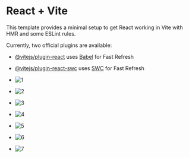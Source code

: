 # React + Vite

This template provides a minimal setup to get React working in Vite with HMR and some ESLint rules.

Currently, two official plugins are available:

- [@vitejs/plugin-react](https://github.com/vitejs/vite-plugin-react/blob/main/packages/plugin-react/README.md) uses [Babel](https://babeljs.io/) for Fast Refresh
- [@vitejs/plugin-react-swc](https://github.com/vitejs/vite-plugin-react-swc) uses [SWC](https://swc.rs/) for Fast Refresh

- ![1](https://github.com/user-attachments/assets/6805dccd-309c-4cc7-a107-8aa8e2f24029)
- ![2](https://github.com/user-attachments/assets/13543125-abc2-44f9-a088-55cbfbd46372)
- ![3](https://github.com/user-attachments/assets/cfb182b4-6ff7-4fac-aaa8-b9c2345cfded)
- ![4](https://github.com/user-attachments/assets/e93e592a-7844-49df-8da8-f4848e0bc2b2)
- ![5](https://github.com/user-attachments/assets/d29ebca5-92d6-47b5-850a-ed89dc386539)
- ![6](https://github.com/user-attachments/assets/a4640da4-6e72-47e0-aa2f-f990fd1bb4b1)
- ![7](https://github.com/user-attachments/assets/3537c3a1-4f79-4b6b-9d7d-e9b918c75d14)





